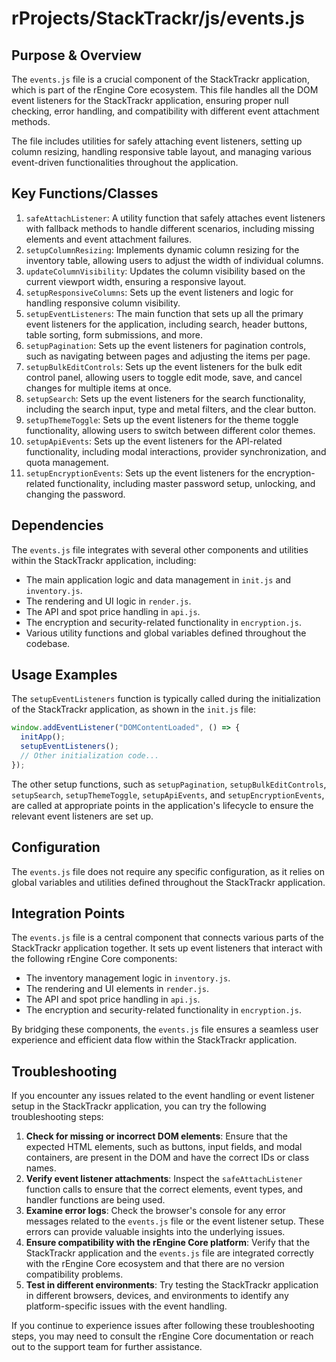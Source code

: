# rProjects/StackTrackr/js/events.js

## Purpose & Overview

The `events.js` file is a crucial component of the StackTrackr application, which is part of the rEngine Core ecosystem. This file handles all the DOM event listeners for the StackTrackr application, ensuring proper null checking, error handling, and compatibility with different event attachment methods.

The file includes utilities for safely attaching event listeners, setting up column resizing, handling responsive table layout, and managing various event-driven functionalities throughout the application.

## Key Functions/Classes

1. `safeAttachListener`: A utility function that safely attaches event listeners with fallback methods to handle different scenarios, including missing elements and event attachment failures.
2. `setupColumnResizing`: Implements dynamic column resizing for the inventory table, allowing users to adjust the width of individual columns.
3. `updateColumnVisibility`: Updates the column visibility based on the current viewport width, ensuring a responsive layout.
4. `setupResponsiveColumns`: Sets up the event listeners and logic for handling responsive column visibility.
5. `setupEventListeners`: The main function that sets up all the primary event listeners for the application, including search, header buttons, table sorting, form submissions, and more.
6. `setupPagination`: Sets up the event listeners for pagination controls, such as navigating between pages and adjusting the items per page.
7. `setupBulkEditControls`: Sets up the event listeners for the bulk edit control panel, allowing users to toggle edit mode, save, and cancel changes for multiple items at once.
8. `setupSearch`: Sets up the event listeners for the search functionality, including the search input, type and metal filters, and the clear button.
9. `setupThemeToggle`: Sets up the event listeners for the theme toggle functionality, allowing users to switch between different color themes.
10. `setupApiEvents`: Sets up the event listeners for the API-related functionality, including modal interactions, provider synchronization, and quota management.
11. `setupEncryptionEvents`: Sets up the event listeners for the encryption-related functionality, including master password setup, unlocking, and changing the password.

## Dependencies

The `events.js` file integrates with several other components and utilities within the StackTrackr application, including:

- The main application logic and data management in `init.js` and `inventory.js`.
- The rendering and UI logic in `render.js`.
- The API and spot price handling in `api.js`.
- The encryption and security-related functionality in `encryption.js`.
- Various utility functions and global variables defined throughout the codebase.

## Usage Examples

The `setupEventListeners` function is typically called during the initialization of the StackTrackr application, as shown in the `init.js` file:

```javascript
window.addEventListener("DOMContentLoaded", () => {
  initApp();
  setupEventListeners();
  // Other initialization code...
});
```

The other setup functions, such as `setupPagination`, `setupBulkEditControls`, `setupSearch`, `setupThemeToggle`, `setupApiEvents`, and `setupEncryptionEvents`, are called at appropriate points in the application's lifecycle to ensure the relevant event listeners are set up.

## Configuration

The `events.js` file does not require any specific configuration, as it relies on global variables and utilities defined throughout the StackTrackr application.

## Integration Points

The `events.js` file is a central component that connects various parts of the StackTrackr application together. It sets up event listeners that interact with the following rEngine Core components:

- The inventory management logic in `inventory.js`.
- The rendering and UI elements in `render.js`.
- The API and spot price handling in `api.js`.
- The encryption and security-related functionality in `encryption.js`.

By bridging these components, the `events.js` file ensures a seamless user experience and efficient data flow within the StackTrackr application.

## Troubleshooting

If you encounter any issues related to the event handling or event listener setup in the StackTrackr application, you can try the following troubleshooting steps:

1. **Check for missing or incorrect DOM elements**: Ensure that the expected HTML elements, such as buttons, input fields, and modal containers, are present in the DOM and have the correct IDs or class names.
2. **Verify event listener attachments**: Inspect the `safeAttachListener` function calls to ensure that the correct elements, event types, and handler functions are being used.
3. **Examine error logs**: Check the browser's console for any error messages related to the `events.js` file or the event listener setup. These errors can provide valuable insights into the underlying issues.
4. **Ensure compatibility with the rEngine Core platform**: Verify that the StackTrackr application and the `events.js` file are integrated correctly with the rEngine Core ecosystem and that there are no version compatibility problems.
5. **Test in different environments**: Try testing the StackTrackr application in different browsers, devices, and environments to identify any platform-specific issues with the event handling.

If you continue to experience issues after following these troubleshooting steps, you may need to consult the rEngine Core documentation or reach out to the support team for further assistance.
